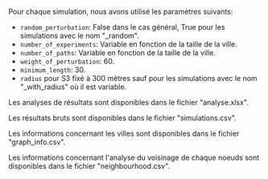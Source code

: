 Pour chaque simulation, nous avons utilisé les paramètres suivants:

- `random_perturbation`: False dans le cas général, True pour les simulations avec le nom "_random".
- `number_of_experiments`: Variable en fonction de la taille de la ville.
- `number_of_paths`: Variable en fonction de la taille de la ville.
- `weight_of_perturbation`: 60.
- `minimum_length`: 30.
- `radius` pour S3 fixé à 300 mètres sauf pour les simulations avec le nom "_with_radius" où il est variable.

Les analyses de résultats sont disponibles dans le fichier "analyse.xlsx". 

Les résultats bruts sont disponibles dans le fichier "simulations.csv".

Les informations concernant les villes sont disponibles dans le fichier "graph_info.csv".

Les informations concernant l'analyse du voisinage de chaque noeuds sont disponibles dans le fichier "neighbourhood.csv".